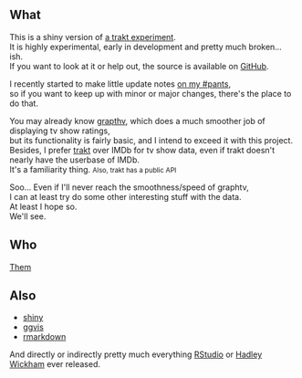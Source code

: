## What

This is a shiny version of [a trakt experiment](https://github.com/jemus42/tRakt).  
It is highly experimental, early in development and pretty much broken… ish.  
If you want to look at it or help out, the source is available on [GitHub](https://github.com/jemus42/tRakt-shiny).  

I recently started to make little update notes [on my #pants](http://pants.jemu.name//tag/trakt_shiny),  
so if you want to keep up with minor or major changes, there's the place to do that.

You may already know [grapthv](http://graphtv.kevinformatics.com), which does a much smoother job of displaying tv show ratings,  
but its functionality is fairly basic, and I intend to exceed it with this project.   
Besides, I prefer [trakt](http://trakt.tv) over IMDb for tv show data, even if trakt doesn't nearly have the userbase of IMDb.  
It's a familiarity thing. <small>Also, trakt has a public API</small>

Soo… Even if I'll never reach the smoothness/speed of graphtv,  
I can at least try do some other interesting stuff with the data.  
At least I hope so.  
We'll see.
 
## Who

[Them](https://github.com/jemus42/tRakt-shiny/graphs/contributors)

## Also

* [shiny](http://shiny.rstudio.com)
* [ggvis](http://ggvis.rstudio.com)
* [rmarkdown](http://rmarkdown.rstudio.com)

And directly or indirectly pretty much everything [RStudio](http://rstudio.com) 
or [Hadley Wickham](http://had.co.nz/) ever released.
